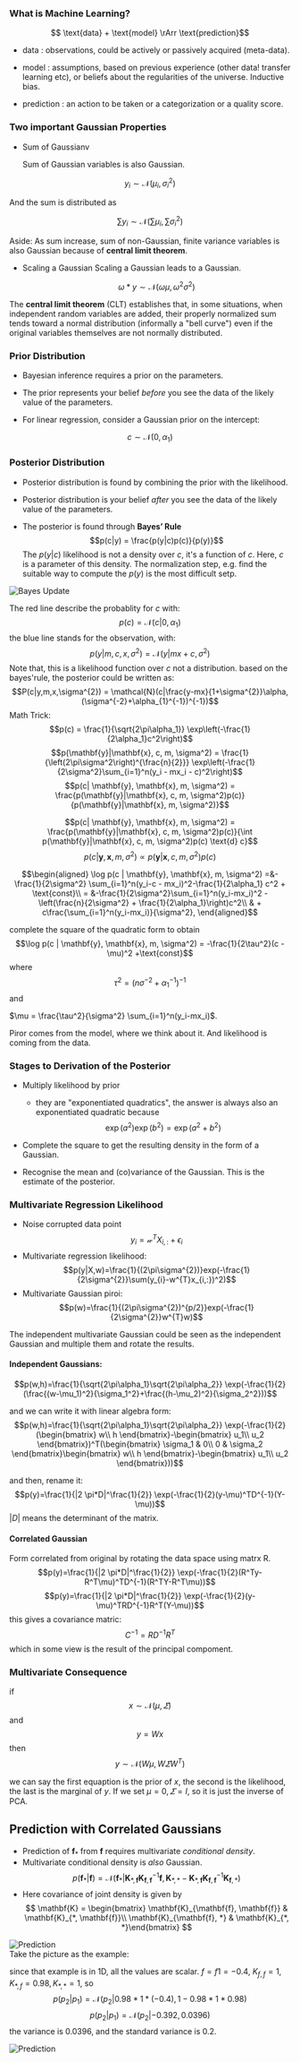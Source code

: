 ### What is Machine Learning?

$$ \text{data} + \text{model} \rArr \text{prediction}$$

-   $\text{data}$ : observations, could be actively or passively
    acquired (meta-data).

-   $\text{model}$ : assumptions, based on previous experience (other data!
    transfer learning etc), or beliefs about the regularities of
    the universe. Inductive bias.

-   $\text{prediction}$ : an action to be taken or a categorization or a
    quality score.

### Two important Gaussian Properties
- Sum of Gaussianv

  Sum of Gaussian variables is also Gaussian.

$$ y_{i} \sim \mathcal{N}(\mu_{i},\sigma_{i}^{2})$$

  And the sum is distributed as

 $$\sum y_{i} \sim \mathcal{N}(\sum \mu_{i},\sum \sigma_{i}^{2})$$

  Aside: As sum increase, sum of non-Gaussian, finite variance variables is also Gaussian because of **central limit theorem**.
- Scaling a Gaussian
  Scaling a Gaussian leads to a Gaussian.


  $$\omega*y \sim \mathcal{N}(\omega \mu, \omega^{2}\sigma^{2})$$


The **central limit theorem** (CLT) establishes that, in some situations, when independent random variables are added, their properly normalized sum tends toward a normal distribution (informally a "bell curve") even if the original variables themselves are not normally distributed. 

### Prior Distribution

-   Bayesian inference requires a prior on the parameters.

-   The prior represents your belief *before* you see the data of the
    likely value of the parameters.

-   For linear regression, consider a Gaussian prior on the intercept:

$$
c\sim \mathcal{N}(0, \alpha_1)
$$



### Posterior Distribution

-   Posterior distribution is found by combining the prior with
    the likelihood.

-   Posterior distribution is your belief *after* you see the data of
    the likely value of the parameters.

-   The posterior is found through **Bayes’ Rule**
     $$p(c|y) = \frac{p(y|c)p(c)}{p(y)}$$
The $p(y|c)$ likelihood is not a density over $c$, it's a function of $c$. Here, $c$ is a parameter of this density. The normalization step, e.g. find the suitable way to compute the $p(y)$ is the most difficult setp.

![Bayes Update](https://raw.githubusercontent.com/AnfangRobkit/Notebook-for-GPSS2017/master/pics/01-01.PNG)

The red line describe the probablity for $c$ with:
$$p(c) = \mathcal{N}(c | 0,\alpha_{1})$$
the blue line stands for the observation, with:
$$p(y|m,c,x,\sigma^{2}) = \mathcal{N}(y|mx+c,\sigma^{2})$$
Note that, this is a likelihood function over $c$ not a distribution.
based on the bayes'rule, the posterior could be written as:
$$P(c|y,m,x,\sigma^{2}) = \mathcal{N}(c|\frac{y-mx}{1+\sigma^{2}}\alpha,(\sigma^{-2}+\alpha_{1}^{-1})^{-1})$$
Math Trick:
$$p(c) = \frac{1}{\sqrt{2\pi\alpha_1}} \exp\left(-\frac{1}{2\alpha_1}c^2\right)$$
$$p(\mathbf{y}|\mathbf{x}, c, m, \sigma^2) = \frac{1}{\left(2\pi\sigma^2\right)^{\frac{n}{2}}} \exp\left(-\frac{1}{2\sigma^2}\sum_{i=1}^n(y_i - mx_i - c)^2\right)$$
$$p(c| \mathbf{y}, \mathbf{x}, m, \sigma^2) = \frac{p(\mathbf{y}|\mathbf{x}, c, m, \sigma^2)p(c)}{p(\mathbf{y}|\mathbf{x}, m, \sigma^2)}$$

$$p(c| \mathbf{y}, \mathbf{x}, m, \sigma^2) =  \frac{p(\mathbf{y}|\mathbf{x}, c, m, \sigma^2)p(c)}{\int p(\mathbf{y}|\mathbf{x}, c, m, \sigma^2)p(c) \text{d} c}$$
$$p(c| \mathbf{y}, \mathbf{x}, m, \sigma^2) \propto  p(\mathbf{y}|\mathbf{x}, c, m, \sigma^2)p(c)$$

$$\begin{aligned}
    \log p(c | \mathbf{y}, \mathbf{x}, m, \sigma^2) =&-\frac{1}{2\sigma^2} \sum_{i=1}^n(y_i-c - mx_i)^2-\frac{1}{2\alpha_1} c^2 + \text{const}\\
     = &-\frac{1}{2\sigma^2}\sum_{i=1}^n(y_i-mx_i)^2 -\left(\frac{n}{2\sigma^2} + \frac{1}{2\alpha_1}\right)c^2\\
    & + c\frac{\sum_{i=1}^n(y_i-mx_i)}{\sigma^2},
  \end{aligned}$$

complete the square of the quadratic form to obtain
$$\log p(c | \mathbf{y}, \mathbf{x}, m, \sigma^2) = -\frac{1}{2\tau^2}(c - \mu)^2 +\text{const}$$
where 
$$\tau^2 = \left(n\sigma^{-2} +\alpha_1^{-1}\right)^{-1}$$
and

$\mu = \frac{\tau^2}{\sigma^2} \sum_{i=1}^n(y_i-mx_i)$.


Piror comes from the model, where we think about it. And likelihood is coming from the data.

### Stages to Derivation of the Posterior

-   Multiply likelihood by prior

    -   they are "exponentiated quadratics", the answer is always also an exponentiated quadratic because
        $$\exp(a^2)\exp(b^2) = \exp(a^2 + b^2)$$

-   Complete the square to get the resulting density in the form of a Gaussian.

-   Recognise the mean and (co)variance of the Gaussian. This is the estimate of the posterior.

### Multivariate Regression Likelihood
- Noise corrupted data point
  $$y_{i} = \mathcal{w}^{T}X_{i,:}+\epsilon_{i}$$
- Multivariate regression likelihood:
  $$p(y|X,w)=\frac{1}{(2\pi\sigma^{2})}exp(-\frac{1}{2\sigma^{2}}\sum(y_{i}-w^{T}x_{i,:})^2)$$
- Multivariate Gaussian piroi:
  $$p(w)=\frac{1}{(2\pi\sigma^{2})^{p/2}}exp(-\frac{1}{2\sigma^{2}}w^{T}w)$$

The independent multivariate Gaussian could be seen as the independent Gaussian and multiple them and rotate the results.

#### Independent Gaussians:
$$p(w,h)=\frac{1}{\sqrt{2\pi\alpha_1}\sqrt{2\pi\alpha_2}} \exp(-\frac{1}{2}(\frac{(w-\mu_1)^2}{\sigma_1^2}+\frac{(h-\mu_2)^2}{\sigma_2^2}))$$

and we can write it with linear algebra form:
$$p(w,h)=\frac{1}{\sqrt{2\pi\alpha_1}\sqrt{2\pi\alpha_2}} \exp(-\frac{1}{2}(\begin{bmatrix}
w\\ 
h
\end{bmatrix}-\begin{bmatrix}
u_1\\ 
u_2
\end{bmatrix})^T(\begin{bmatrix}
\sigma_1 & 0\\ 
0 & \sigma_2
\end{bmatrix}\begin{bmatrix}
w\\ 
h
\end{bmatrix}-\begin{bmatrix}
u_1\\ 
u_2
\end{bmatrix}))$$

and then, rename it:
$$p(y)=\frac{1}{|2 \pi*D|^\frac{1}{2}} \exp(-\frac{1}{2}(y-\mu)^TD^{-1}(Y-\mu))$$
$|D|$ means the determinant of the matrix.

#### Correlated Gaussian
Form correlated from original by rotating the data space using matrx R.
$$p(y)=\frac{1}{|2 \pi*D|^\frac{1}{2}} \exp(-\frac{1}{2}(R^Ty-R^T\mu)^TD^{-1}(R^TY-R^T\mu))$$
$$p(y)=\frac{1}{|2 \pi*D|^\frac{1}{2}} \exp(-\frac{1}{2}(y-\mu)^TRD^{-1}R^T(Y-\mu))$$
this gives a covariance matric:
$$C^{-1}=RD^{-1}R^T$$
which in some view is the result of the principal compoment.

### Multivariate Consequence
if
$$x \sim \mathcal{N}(\mu,\varSigma)$$
and
$$y=Wx$$
then
$$y\sim \mathcal{N}(W\mu,W\varSigma W^T)$$

we can say the first equaption is the prior of $x$, the second is the likelihood, the last is the marginal of $y$. If we set $\mu = 0, \varSigma = I$, so it is just the inverse of PCA.

## Prediction with Correlated Gaussians
  * Prediction of $\mathbf{f}_*$ from $\mathbf{f}$ requires multivariate *conditional density*.
  * Multivariate conditional density is *also* Gaussian.
    $$
    p(\mathbf{f}_*|\mathbf{f}) = \mathcal{N}\left(\mathbf{f}_*|\mathbf{K}_{*,\mathbf{f}}\mathbf{K}_{\mathbf{f},\mathbf{f}}^{-1}\mathbf{f},\mathbf{K}_{*,*}-\mathbf{K}_{*,\mathbf{f}} \mathbf{K}_{\mathbf{f},\mathbf{f}}^{-1}\mathbf{K}_{\mathbf{f},*}\right)
    $$
  * Here covariance of joint density is given by
    $$
    \mathbf{K} = \begin{bmatrix} \mathbf{K}_{\mathbf{f}, \mathbf{f}} & \mathbf{K}_{*, \mathbf{f}}\\ \mathbf{K}_{\mathbf{f}, *} & \mathbf{K}_{*, *}\end{bmatrix}
    $$

![Prediction](https://raw.githubusercontent.com/AnfangRobkit/Notebook-for-GPSS2017/master/pics/01-02.PNG)  
Take the picture as the example:

since that example is in 1D, all the values are scalar. $f=f1=-0.4$, $K_{f,f}=1,K_{*,f}=0.98,K_{*,*}=1$, so 
$$p(p_2|p_1)=\mathcal{N}(p_2|0.98*1*(-0.4),1-0.98 *1*0.98)$$
$$p(p_2|p_1)= \mathcal{N}(p_2|-0.392,0.0396)$$
the variance is 0.0396, and the standard variance is 0.2.


![Prediction](https://raw.githubusercontent.com/AnfangRobkit/Notebook-for-GPSS2017/master/pics/01-03.PNG)